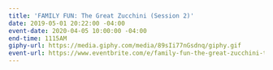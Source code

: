 ```yaml
---
title: 'FAMILY FUN: The Great Zucchini (Session 2)'
date: 2019-05-01 20:22:00 -04:00
event-date: 2020-04-05 10:00:00 -04:00
end-time: 1115AM
giphy-url: https://media.giphy.com/media/89sIi77nGsdnq/giphy.gif
event-url: https://www.eventbrite.com/e/family-fun-the-great-zucchini-tickets-98133970347
---
```


